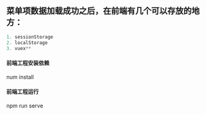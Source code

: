 ## 菜单项数据加载成功之后，在前端有几个可以存放的地方：

```java
1. sessionStorage
2. localStorage
3. vuex**
```
####  前端工程安装依赖

num install

####  前端工程运行

npm run serve
